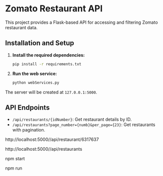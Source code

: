 # Zomato Restaurant API

This project provides a Flask-based API for accessing and filtering Zomato restaurant data.

## Installation and Setup

1. **Install the required dependencies:**

   ```bash
   pip install -r requirements.txt
   ```
2. **Run the web service:**

   ```bash
   python webServices.py
   ```

The server will be created at `127.0.0.1:5000`.

## API Endpoints

- `/api/restaurants/{idNumber}`: Get restaurant details by ID.
- `/api/restaurants?page_number={numb}&per_page={23}`: Get restaurants with pagination.

http://localhost:5000//api/restaurant/6317637

http://localhost:5000//api/restaurants



npm start

npm run
